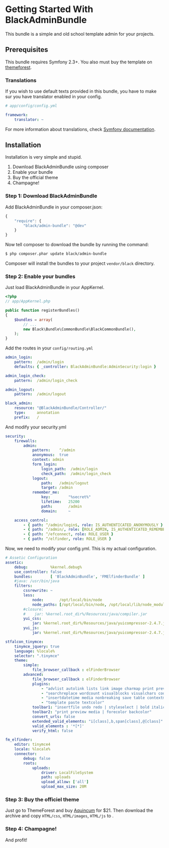 Getting Started With BlackAdminBundle
======================================

This bundle is a simple and old school template admin for your projects.

## Prerequisites

This bundle requires Symfony 2.3+. You also must buy the template on
[themeforest](http://themeforest.net/item/aquincum-premium-responsive-admin-template/2543882).

### Translations

If you wish to use default texts provided in this bundle, you have to make sur you have translator enabled in your
config.

``` yaml
# app/config/config.yml

framework:
    translator: ~
```

For more information about translations, check
[Symfony documentation](http://symfony.com/doc/current/book/translation.html).


## Installation

Installation is very simple and stupid.

1. Download BlackAdminBundle using composer
2. Enable your bundle
3. Buy the official theme
4. Champagne!

### Step 1: Download BlackAdminBundle

Add BlackAdminBundle in your composer.json:

```js
{
    "require": {
        "black/admin-bundle": "@dev"
    }
}
```

Now tell composer to download the bundle by running the command:

``` bash
$ php composer.phar update black/admin-bundle
```

Composer will install the bundles to your project `vendor/black` directory.

### Step 2: Enable your bundles


Just load BlackAdminBundle in your AppKernel.

```php
<?php
// app/AppKernel.php

public function registerBundles()
{
    $bundles = array(
        // ...
        new Black\Bundle\CommonBundle\BlackCommonBundle(),
    );
}
```

Add the routes in your `config/routing.yml`

```yaml
admin_login:
    pattern:  /admin/login
    defaults: { _controller: BlackAdminBundle:AdminSecurity:login }

admin_login_check:
    pattern:  /admin/login_check

admin_logout:
    pattern:  /admin/logout

black_admin:
    resource: "@BlackAdminBundle/Controller/"
    type:     annotation
    prefix:   /
```

And modify your security.yml

```yaml
security:
    firewalls:
        admin:
            pattern:    ^/admin
            anonymous:  true
            context: admin
            form_login:
                login_path:  /admin/login
                check_path:  /admin/login_check
            logout:
                path:   /admin/logout
                target: /admin
            remember_me:
                key:        "%secret%"
                lifetime:   25200
                path:       /admin
                domain:     ~

    access_control:
        - { path: ^/admin/login$, role: IS_AUTHENTICATED_ANONYMOUSLY }
        - { path: ^/admin/, role: [ROLE_ADMIN, IS_AUTHENTICATED_REMEMBERED] }
        - { path: ^/efconnect, role: ROLE_USER }
        - { path: ^/elfinder, role: ROLE_USER }
```

Now, we need to modify your config.yml. This is my actual configuration.

```yaml
# Assetic Configuration
assetic:
    debug:          %kernel.debug%
    use_controller: false
    bundles:        [ 'BlackAdminBundle', 'FMElfinderBundle' ]
    #java: /usr/bin/java
    filters:
        cssrewrite: ~
        less:
            node:       /opt/local/bin/node
            node_paths: [/opt/local/bin/node, /opt/local/lib/node_modules]
        #closure:
        #    jar: %kernel.root_dir%/Resources/java/compiler.jar
        yui_css:
            jar: %kernel.root_dir%/Resources/java/yuicompressor-2.4.7.jar
        yui_js:
            jar: %kernel.root_dir%/Resources/java/yuicompressor-2.4.7.jar

stfalcon_tinymce:
    tinymce_jquery: true
    language: %locale%
    selector: ".tinymce"
    theme:
        simple:
            file_browser_callback : elFinderBrowser
        advanced:
            file_browser_callback : elFinderBrowser
            plugins:
                - "advlist autolink lists link image charmap print preview hr anchor pagebreak"
                - "searchreplace wordcount visualblocks visualchars code fullscreen"
                - "insertdatetime media nonbreaking save table contextmenu directionality"
                - "template paste textcolor"
            toolbar1: "insertfile undo redo | styleselect | bold italic | alignleft aligncenter alignright alignjustify | bullist numlist outdent indent | link image"
            toolbar2: "print preview media | forecolor backcolor"
            convert_urls: false
            extended_valid_elements: "i[class],b,span[class],@[class]"
            valid_elements : '*[*]'
            verify_html: false

fm_elfinder:
    editor: tinymce4
    locale: %locale%
    connector:
        debug: false
        roots:
            uploads:
                driver: LocalFileSystem
                path: uploads
                upload_allow: ['all']
                upload_max_size: 20M
```

### Step 3: Buy the officiel theme
Just go to ThemeForest and buy [Aquincum](http://themeforest.net/item/aquincum-premium-responsive-admin-template/2543882) for $21.
Then download the archive and copy `HTML/css`, `HTML/images`, `HTML/js` to .


### Step 4: Champagne!

And profit!



